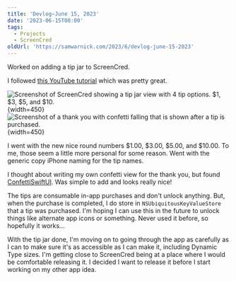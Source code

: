 ```yaml
---
title: 'Devlog—June 15, 2023'
date: '2023-06-15T08:00'
tags:
  - Projects
  - ScreenCred
oldUrl: 'https://samwarnick.com/2023/6/devlog-june-15-2023'
---
```


Worked on adding a tip jar to ScreenCred.

I followed [this YouTube tutorial](https://www.youtube.com/watch?v=azcc3bOcMVo) which was pretty great.

![Screenshot of ScreenCred showing a tip jar view with 4 tip options. $1, $3, $5, and $10.](/media/2023-06-15-tips.png){width=450}
![Screenshot of a thank you with confetti falling that is shown after a tip is purchased.](/media/2023-06-15-thank-you.png){width=450}

I went with the new nice round numbers $1.00, $3.00, $5.00, and $10.00. To me, those seem a little more personal for some reason. Went with the generic copy iPhone naming for the tip names.

I thought about writing my own confetti view for the thank you, but found [ConfettiSwiftUI](https://github.com/simibac/ConfettiSwiftUI). Was simple to add and looks really nice!

The tips are consumable in-app purchases and don't unlock anything. But, when the purchase is completed, I do store in `NSUbiquitousKeyValueStore` that a tip was purchased. I'm hoping I can use this in the future to unlock things like alternate app icons or something. Never used it before, so hopefully it works...

With the tip jar done, I'm moving on to going through the app as carefully as I can to make sure it's as accessible as I can make it, including Dynamic Type sizes. I'm getting close to ScreenCred being at a place where I would be comfortable releasing it. I decided I want to release it before I start working on my other app idea.
